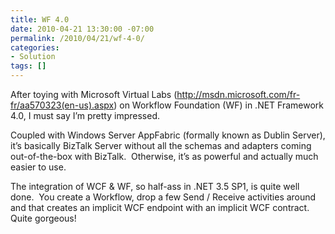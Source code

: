 ```yaml
---
title: WF 4.0
date: 2010-04-21 13:30:00 -07:00
permalink: /2010/04/21/wf-4-0/
categories:
- Solution
tags: []
---
```

<p>After toying with Microsoft Virtual Labs (<a href="http://msdn.microsoft.com/fr-fr/aa570323(en-us).aspx">http://msdn.microsoft.com/fr-fr/aa570323(en-us).aspx</a>) on Workflow Foundation (WF) in .NET Framework 4.0, I must say I’m pretty impressed. </p>  <p>Coupled with Windows Server AppFabric (formally known as Dublin Server), it’s basically BizTalk Server without all the schemas and adapters coming out-of-the-box with BizTalk.&#160; Otherwise, it’s as powerful and actually much easier to use. </p>  <p>The integration of WCF &amp; WF, so half-ass in .NET 3.5 SP1, is quite well done.&#160; You create a Workflow, drop a few Send / Receive activities around and that creates an implicit WCF endpoint with an implicit WCF contract.&#160; Quite gorgeous!</p>